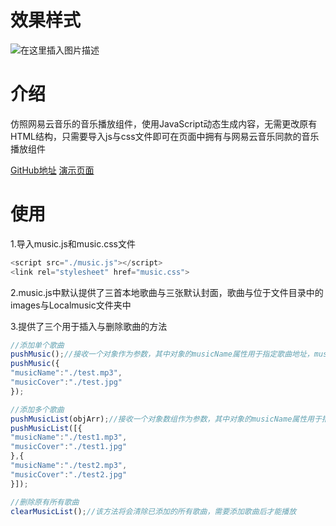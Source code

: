 # 效果样式
![在这里插入图片描述](https://img-blog.csdnimg.cn/20201210143347224.gif#pic_center)
# 介绍
仿照网易云音乐的音乐播放组件，使用JavaScript动态生成内容，无需更改原有HTML结构，只需要导入js与css文件即可在页面中拥有与网易云音乐同款的音乐播放组件

[GitHub地址](https://github.com/queuecat/Music-Playing)
[演示页面](http://queuecat.top/demos/音乐播放器/)

# 使用
1.导入music.js和music.css文件
~~~javascript
<script src="./music.js"></script>
<link rel="stylesheet" href="music.css">
~~~
2.music.js中默认提供了三首本地歌曲与三张默认封面，歌曲与位于文件目录中的images与Localmusic文件夹中

3.提供了三个用于插入与删除歌曲的方法
~~~javascript
//添加单个歌曲
pushMusic();//接收一个对象作为参数，其中对象的musicName属性用于指定歌曲地址，musicCover属性用于指定歌曲的封面地址
pushMusic({
"musicName":"./test.mp3",
"musicCover":"./test.jpg"
});

//添加多个歌曲
pushMusicList(objArr);//接收一个对象数组作为参数，其中对象的musicName属性用于指定歌曲地址，musicCover属性用于指定歌曲
pushMusicList([{
"musicName":"./test1.mp3",
"musicCover":"./test1.jpg"
},{
"musicName":"./test2.mp3",
"musicCover":"./test2.jpg"
}]);

//删除原有所有歌曲
clearMusicList();//该方法将会清除已添加的所有歌曲，需要添加歌曲后才能播放
~~~